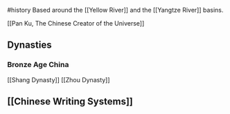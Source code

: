 #history 
Based around the [[Yellow River]] and the [[Yangtze River]] basins.

[[Pan Ku, The Chinese Creator of the Universe]]

## Dynasties
### Bronze Age China
[[Shang Dynasty]]
[[Zhou Dynasty]]

## [[Chinese Writing Systems]]
